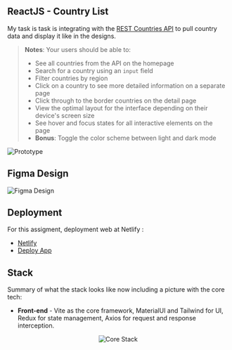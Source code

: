 ## ReactJS - Country List
My task is task is integrating with the [REST Countries API](https://restcountries.com/) to pull country data and display it like in the designs.

> **Notes**:
> Your users should be able to:
> - See all countries from the API on the homepage
> - Search for a country using an `input` field
> - Filter countries by region
> - Click on a country to see more detailed information on a separate page
> - Click through to the border countries on the detail page
> - View the optimal layout for the interface depending on their device's screen size
> - See hover and focus states for all interactive elements on the page
> - **Bonus**: Toggle the color scheme between light and dark mode

![Prototype](./public/prototype-web.jpg)

## Figma Design
![Figma Design](https://figma-alpha-api.s3.us-west-2.amazonaws.com/images/16e99abe-0cdc-49b7-8aeb-ec9fa59df2dd)

## Deployment
For this assigment, deployment web at Netlify :
- [Netlify](https://app.netlify.com/)
- [Deploy App](https://serene-llama-bf5bf6.netlify.app/)


## Stack

Summary of what the stack looks like now including a picture with the core tech:

* **Front-end** - Vite as the core framework, MaterialUI and Tailwind for UI, Redux for state management, Axios for request and response interception.

<p align="center">
  <img src="./public/stack.png" alt="Core Stack">
</p>
